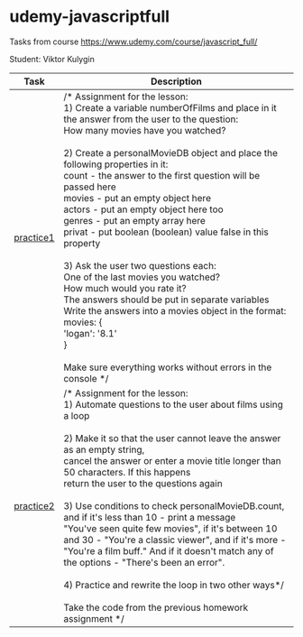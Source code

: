 # udemy-javascriptfull
Tasks from course https://www.udemy.com/course/javascript_full/

Student: Viktor Kulygin

| Task                                                                              | Description                                                                                                                                                                                                                                                                                                                                                                                                                                                                                                                                                                                                                                                                                                                                                                                                                                          |
|-----------------------------------------------------------------------------------|------------------------------------------------------------------------------------------------------------------------------------------------------------------------------------------------------------------------------------------------------------------------------------------------------------------------------------------------------------------------------------------------------------------------------------------------------------------------------------------------------------------------------------------------------------------------------------------------------------------------------------------------------------------------------------------------------------------------------------------------------------------------------------------------------------------------------------------------------|
| [practice1](https://github.com/astonone/udemy-javascriptfull/tree/main/practice1) | /* Assignment for the lesson:<br>1) Create a variable numberOfFilms and place in it the answer from the user to the question:<br>How many movies have you watched?<br><br>2) Create a personalMovieDB object and place the following properties in it:<br>count - the answer to the first question will be passed here<br>movies - put an empty object here<br>actors - put an empty object here too<br>genres - put an empty array here<br>privat - put boolean (boolean) value false in this property<br><br>3) Ask the user two questions each:<br>One of the last movies you watched?<br>How much would you rate it?<br>  The answers should be put in separate variables<br>  Write the answers into a movies object in the format:<br>  movies: {<br>  'logan': '8.1'<br> }<br><br>Make sure everything works without errors in the console */ |
| [practice2](https://github.com/astonone/udemy-javascriptfull/tree/main/practice2) | /* Assignment for the lesson:<br>1) Automate questions to the user about films using a loop<br><br>2) Make it so that the user cannot leave the answer as an empty string,<br>cancel the answer or enter a movie title longer than 50 characters. If this happens<br>return the user to the questions again<br><br>3) Use conditions to check personalMovieDB.count, and if it's less than 10 - print a message<br>"You've seen quite few movies", if it's between 10 and 30 - "You're a classic viewer", and if it's more -<br>"You're a film buff." And if it doesn't match any of the options - "There's been an error".<br><br>4) Practice and rewrite the loop in two other ways*/<br><br>Take the code from the previous homework assignment */                                                                                                |

